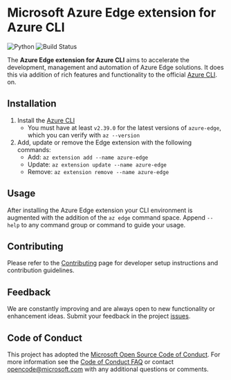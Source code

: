 # Microsoft Azure Edge extension for Azure CLI

![Python](https://img.shields.io/pypi/pyversions/azure-cli.svg?maxAge=2592000)
![Build Status](https://dev.azure.com/azureiotdevxp/aziotcli/_apis/build/status/Merge%20-%20Azure.azure-iot-cli-extension?branchName=dev)

The **Azure Edge extension for Azure CLI** aims to accelerate the development, management and automation of Azure Edge solutions. It does this via addition of rich features and functionality to the official [Azure CLI](https://docs.microsoft.com/en-us/cli/azure).
on.

## Installation

1. Install the [Azure CLI](https://docs.microsoft.com/en-us/cli/azure/install-azure-cli)
    - You must have at least `v2.39.0` for the latest versions of `azure-edge`, which you can verify with `az --version`
1. Add, update or remove the Edge extension with the following commands:
    - Add: `az extension add --name azure-edge`
    - Update: `az extension update --name azure-edge`
    - Remove: `az extension remove --name azure-edge`

## Usage

After installing the Azure Edge extension your CLI environment is augmented with the addition of the `az edge` command space. Append `--help` to any command group or command to guide your usage.

## Contributing

Please refer to the [Contributing](CONTRIBUTING.md) page for developer setup instructions and contribution guidelines.

## Feedback

We are constantly improving and are always open to new functionality or enhancement ideas. Submit your feedback in the project [issues](https://github.com/Azure/azure-edge-cli-extension/issues).

## Code of Conduct

This project has adopted the [Microsoft Open Source Code of Conduct](https://opensource.microsoft.com/codeofconduct/).
For more information see the [Code of Conduct FAQ](https://opensource.microsoft.com/codeofconduct/faq/) or
contact [opencode@microsoft.com](mailto:opencode@microsoft.com) with any additional questions or comments.

